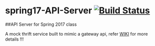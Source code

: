 # spring17-API-Server [![Build Status](https://travis-ci.org/airavata-courses/spring17-API-Server.svg?branch=master)](https://travis-ci.org/airavata-courses/spring17-API-Server)

##API Server for Spring 2017 class

A mock thrift service built to mimic a gateway api, refer [WIKI](https://github.com/airavata-courses/spring17-API-Server/wiki) for more details !!!
